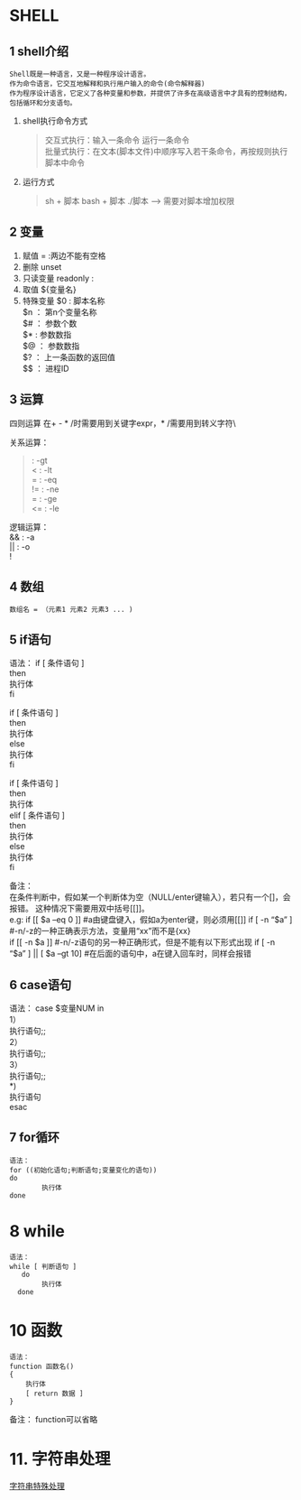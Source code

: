 <!--
 * @Description: In User Settings Edit
 * @Author: your name
 * @Date: 2019-09-15 22:58:56
 * @LastEditTime: 2019-10-21 20:45:54
 * @LastEditors: Please set LastEditors
 -->
# SHELL

## 1 shell介绍
    Shell既是一种语言，又是一种程序设计语言。  
    作为命令语言，它交互地解释和执行用户输入的命令(命令解释器)  
    作为程序设计语言，它定义了各种变量和参数，并提供了许多在高级语言中才具有的控制结构，包括循环和分支语句。

1. shell执行命令方式  
    > 交互式执行：输入一条命令 运行一条命令  
    > 批量式执行：在文本(脚本文件)中顺序写入若干条命令，再按规则执行脚本中命令
2. 运行方式
   > sh + 脚本
   > bash + 脚本
   > ./脚本     --> 需要对脚本增加权限

## 2 变量
 1. 赋值
     = :两边不能有空格
 2. 删除
     unset
 3. 只读变量
     readonly : 
 4. 取值
     ${变量名}
 5. 特殊变量
     $0 :   脚本名称  
     $n ：  第n个变量名称  
     $# ：  参数个数  
     $* :   参数数指  
     $@ ：  参数数指  
     $? ：  上一条函数的返回值  
     $$ ：  进程ID  

## 3 运算
 四则运算
 在+ - * /时需要用到关键字expr，* /需要用到转义字符\  

 关系运算：  
>  :   -gt  
<  :   -lt  
=  :   -eq  
!= :   -ne  
>= :  -ge  
<= :  -le  

逻辑运算：  
&& :  -a  
|| :  -o  
!  

## 4 数组
    数组名 = （元素1 元素2 元素3 ... )  

## 5 if语句
语法：
if  [ 条件语句 ]  
then  
	执行体  
fi  

if  [ 条件语句 ]  
then  
	执行体  
else  
	执行体  
fi  

if  [ 条件语句 ]  
then  
	执行体  
elif  [ 条件语句 ]  
then  
	执行体  
else  
	执行体  
fi  

备注：  
在条件判断中，假如某一个判断体为空（NULL/enter键输入），若只有一个[]，会报错。
这种情况下需要用双中括号[[]]。  
e.g: if [[ $a –eq 0 ]]			#a由键盘键入，假如a为enter键，则必须用[[]]  
if [ -n “$a” ]			#-n/-z的一种正确表示方法，变量用“xx”而不是{xx}  
if [[ -n $a ]]			#-n/-z语句的另一种正确形式，但是不能有以下形式出现  
if [ -n “$a” ] || [ $a –gt 10]	#在后面的语句中，a在键入回车时，同样会报错  


## 6 case语句
 语法：
 case  $变量NUM  in  
       1）  
				执行语句;;  
       2）  
				执行语句;;  
		 3）  
				执行语句;;  
		 *)  
				执行语句  
       esac  

## 7 for循环
    语法：  
    for ((初始化语句;判断语句;变量变化的语句))  
    do  
            执行体  
    done  

# 8 while
    语法：  
    while [ 判断语句 ]   
	   do  
			执行体  
      done  

# 10 函数 
    语法：
    function 函数名()  
    {  
        执行体  
        [ return 数据 ]  
    }  

备注： function可以省略

# 11. 字符串处理
 [字符串特殊处理](https://www.cnblogs.com/nul1/p/11558569.html)





